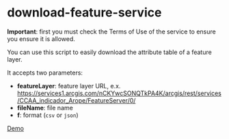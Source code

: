 # download-feature-service

**Important**: first you must check the Terms of Use of the service to ensure you ensure it is allowed.

You can use this script to easily download the attribute table of a feature layer.

It accepts two parameters:

* **featureLayer**: feature layer URL, e.x. https://services1.arcgis.com/nCKYwcSONQTkPA4K/arcgis/rest/services/CCAA_indicador_Arope/FeatureServer/0/
* **fileName**: file name
* **f**: format (`csv` or `json`)

[Demo](https://esri-es.github.io/download-feature-service/?fileName=riesgo_de_pobreza&featureLayer=https://services1.arcgis.com/nCKYwcSONQTkPA4K/arcgis/rest/services/CCAA_indicador_Arope/FeatureServer/0/&f=json)
